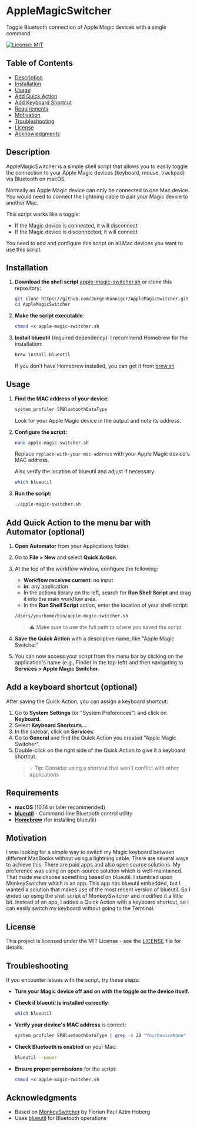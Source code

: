 # AppleMagicSwitcher

Toggle Bluetooth connection of Apple Magic devices with a single command

[![License: MIT](https://img.shields.io/badge/License-MIT-yellow.svg)](https://opensource.org/licenses/MIT)

## Table of Contents
- [Description](#description)
- [Installation](#installation)
- [Usage](#usage)
- [Add Quick Action](#add-quick-action-to-the-menu-bar-with-automator-optional)
- [Add Keyboard Shortcut](#add-a-keyboard-shortcut-optional)
- [Requirements](#requirements)
- [Motivation](#motivation)
- [Troubleshooting](#troubleshooting)
- [License](#license)
- [Acknowledgments](#acknowledgments)

## Description
AppleMagicSwitcher is a simple shell script that allows you to easily toggle the connection to your Apple Magic devices (keyboard, mouse, trackpad) via Bluetooth on macOS.

Normally an Apple Magic device can only be connected to one Mac device. You would need to connect the lightning cable to pair your Magic device to another Mac.

This script works like a toggle:
- If the Magic device is connected, it will disconnect
- If the Magic device is disconnected, it will connect

You need to add and configure this script on all Mac devices you want to use this script.

## Installation
1. **Download the shell script** [apple-magic-switcher.sh](https://github.com/JurgenKonniger/AppleMagicSwitcher/blob/main/apple-magic-switcher.sh) or clone this repository:
   ```bash
   git clone https://github.com/JurgenKonniger/AppleMagicSwitcher.git
   cd AppleMagicSwitcher
   ```

2. **Make the script executable**:
   ```bash
   chmod +x apple-magic-switcher.sh
   ```

3. **Install blueutil** (required dependency):
   I recommend Homebrew for the installation:
   ```bash
   brew install blueutil
   ```
   
   If you don't have Homebrew installed, you can get it from [brew.sh](https://brew.sh/)

## Usage
1. **Find the MAC address of your device:**
   ```bash
   system_profiler SPBluetoothDataType
   ```
   Look for your Apple Magic device in the output and note its address.

2. **Configure the script:**
   ```bash
   nano apple-magic-switcher.sh
   ```
   Replace `replace-with-your-mac-address` with your Apple Magic device's MAC address.
   
   Also verify the location of blueutil and adjust if necessary:
   ```bash
   which blueutil
   ```

3. **Run the script:**
   ```bash
   ./apple-magic-switcher.sh
   ```

## Add Quick Action to the menu bar with Automator (optional)
1. **Open Automator** from your Applications folder.
2. Go to **File > New** and select **Quick Action**.
3. At the top of the workflow window, configure the following:
   * **Workflow receives current**: no input
   * **in**: any application
   * In the actions library on the left, search for **Run Shell Script** and drag it into the main workflow area.
   * In the **Run Shell Script** action, enter the location of your shell script:
   ```bash
   /Users/yourhome/bin/apple-magic-switcher.sh
   ```
   > ⚠️ Make sure to use the full path to where you saved the script

4. **Save the Quick Action** with a descriptive name, like "Apple Magic Switcher"
5. You can now access your script from the menu bar by clicking on the application's name (e.g., Finder in the top-left) and then navigating to **Services > Apple Magic Switcher**. 

## Add a keyboard shortcut (optional)
After saving the Quick Action, you can assign a keyboard shortcut:

1. Go to **System Settings** (or "System Preferences") and click on **Keyboard**.
2. Select **Keyboard Shortcuts...**
3. In the sidebar, click on **Services**.
4. Go to **General** and find the Quick Action you created "Apple Magic Switcher".
5. Double-click on the right side of the Quick Action to give it a keyboard shortcut.
   > 💡 Tip: Consider using a shortcut that won't conflict with other applications

## Requirements
- **macOS** (10.14 or later recommended)
- [**blueutil**](https://github.com/toy/blueutil/) - Command-line Bluetooth control utility
- [**Homebrew**](https://brew.sh/) (for installing blueutil)

## Motivation
I was looking for a simple way to switch my Magic keyboard between different MacBooks without using a lightning cable.
There are several ways to achieve this. There are paid apps and also open source solutions. My preference was using an open-source solution which is well-maintained. 
That made me choose something based on blueutil. 
I stumbled upon MonkeySwitcher which is an app. This app has blueutil embedded, but I wanted a solution that makes use of the most recent version of blueutil.
So I ended up using the shell script of MonkeySwitcher and modified it a little bit. Instead of an app, I added a Quick Action with a keyboard shortcut, so I can easily switch my keyboard without going to the Terminal.

## License
This project is licensed under the MIT License - see the [LICENSE](LICENSE) file for details.

## Troubleshooting
If you encounter issues with the script, try these steps:

- **Turn your Magic device off and on with the toggle on the device itself.**

- **Check if blueutil is installed correctly**:
  ```bash
  which blueutil
  ```

- **Verify your device's MAC address** is correct:
  ```bash
  system_profiler SPBluetoothDataType | grep -A 20 "YourDeviceName"
  ```

- **Check Bluetooth is enabled** on your Mac:
  ```bash
  blueutil --power
  ```

- **Ensure proper permissions** for the script:
  ```bash
  chmod +x apple-magic-switcher.sh
  ```

## Acknowledgments
- Based on [MonkeySwitcher](https://github.com/gyptazy/MonkeySwitcher) by Florian Paul Azim Hoberg
- Uses [blueutil](https://github.com/toy/blueutil/) for Bluetooth operations
